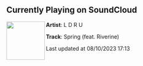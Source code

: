 ## Currently Playing on SoundCloud

[<img align="left" width="100" src="https://i1.sndcdn.com/artworks-svberByTmE0d-0-t500x500.jpg">](https://soundcloud.com/theldru/spring-feat-riverine)

**Artist**: L D R U 

**Track**: Spring (feat. Riverine)

Last updated at 08/10/2023 17:13
